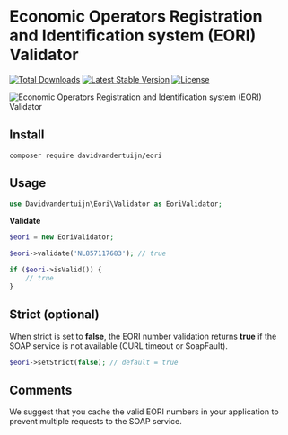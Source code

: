 # Economic Operators Registration and Identification system (EORI) Validator

<a href="https://packagist.org/packages/davidvandertuijn/eori"><img src="https://poser.pugx.org/davidvandertuijn/eori/d/total.svg" alt="Total Downloads"></a>
<a href="https://packagist.org/packages/davidvandertuijn/eori"><img src="https://poser.pugx.org/davidvandertuijn/eori/v/stable.svg" alt="Latest Stable Version"></a>
<a href="https://packagist.org/packages/davidvandertuijn/eori"><img src="https://poser.pugx.org/davidvandertuijn/eori/license.svg" alt="License"></a>

![Economic Operators Registration and Identification system (EORI) Validator](https://cdn.davidvandertuijn.nl/github/eori.png)

## Install

```
composer require davidvandertuijn/eori
```

## Usage

```php
use Davidvandertuijn\Eori\Validator as EoriValidator;
```

**Validate**

```php
$eori = new EoriValidator;

$eori->validate('NL857117683'); // true

if ($eori->isValid()) {
    // true
}
```

## Strict (optional)

When strict is set to **false**, the EORI number validation returns **true** if the SOAP service is not available (CURL timeout or SoapFault).

```php
$eori->setStrict(false); // default = true
```

## Comments

We suggest that you cache the valid EORI numbers in your application to prevent multiple requests to the SOAP service.
